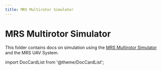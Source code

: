```yaml
---
title: MRS Multirotor Simulator
---
```


# MRS Multirotor Simulator

This folder contains docs on simulation using the [MRS Multirotor Simulator](https://github.com/ctu-mrs/mrs_multirotor_simulator) and the MRS UAV System.

import DocCardList from '@theme/DocCardList';

<DocCardList />
